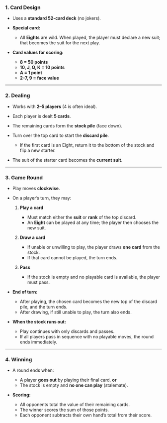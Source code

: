 ### 1. Card Design

* Uses a **standard 52-card deck** (no jokers).
* **Special card:**

  * All **Eights** are wild. When played, the player must declare a new suit; that becomes the suit for the next play.
* **Card values for scoring:**

  * **8 = 50 points**
  * **10, J, Q, K = 10 points**
  * **A = 1 point**
  * **2–7, 9 = face value**

---

### 2. Dealing

* Works with **2–5 players** (4 is often ideal).
* Each player is dealt **5 cards**.
* The remaining cards form the **stock pile** (face down).
* Turn over the top card to start the **discard pile**.

  * If the first card is an Eight, return it to the bottom of the stock and flip a new starter.
* The suit of the starter card becomes the **current suit**.

---

### 3. Game Round

* Play moves **clockwise**.

* On a player’s turn, they may:

  1. **Play a card**

     * Must match either the **suit** or **rank** of the top discard.
     * An **Eight** can be played at any time; the player then chooses the new suit.

  2. **Draw a card**

     * If unable or unwilling to play, the player draws **one card** from the stock.
     * If that card cannot be played, the turn ends.

  3. **Pass**

     * If the stock is empty and no playable card is available, the player must pass.

* **End of turn:**

  * After playing, the chosen card becomes the new top of the discard pile, and the turn ends.
  * After drawing, if still unable to play, the turn also ends.

* **When the stock runs out:**

  * Play continues with only discards and passes.
  * If all players pass in sequence with no playable moves, the round ends immediately.

---

### 4. Winning

* A round ends when:

  * A player **goes out** by playing their final card, **or**
  * The stock is empty and **no one can play** (stalemate).

* **Scoring:**

  * All opponents total the value of their remaining cards.
  * The winner scores the sum of those points.
  * Each opponent subtracts their own hand’s total from their score.

